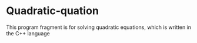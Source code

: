 # Quadratic-quation

This program fragment is for solving quadratic equations, which is written in the C++ language
